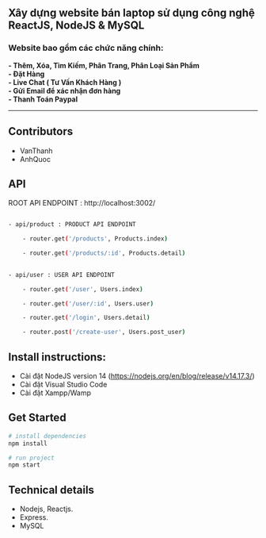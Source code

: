 <h2>Xây dựng website bán laptop sử dụng công nghệ ReactJS, NodeJS & MySQL</h2>
<h3>Website bao gồm các chức năng chính: </h3>
    <b>- Thêm, Xóa, Tìm Kiếm, Phân Trang, Phân Loại Sản Phẩm </b> </br>
    <b>- Đặt Hàng </b> </br>
    <b>- Live Chat ( Tư Vấn Khách Hàng ) </b> </br>
    <b>- Gửi Email để xác nhận đơn hàng </b> </br>
    <b>- Thanh Toán Paypal  </b> </br>


------------------------------------------------------------------

## Contributors
- VanThanh
- AnhQuoc

## API
ROOT API ENDPOINT : http://localhost:3002/

```bash

- api/product : PRODUCT API ENDPOINT

    - router.get('/products', Products.index)

    - router.get('/products/:id', Products.detail)

  
- api/user : USER API ENDPOINT

    - router.get('/user', Users.index)

    - router.get('/user/:id', Users.user)

    - router.get('/login', Users.detail)

    - router.post('/create-user', Users.post_user)
```

##	Install instructions:
- Cài đặt NodeJS version 14 (https://nodejs.org/en/blog/release/v14.17.3/)
- Cài đặt Visual Studio Code
- Cài đặt Xampp/Wamp

## Get Started

``` bash
# install dependencies
npm install
```
``` bash
# run project
npm start
```


## Technical details
- Nodejs, Reactjs.
- Express.
- MySQL
